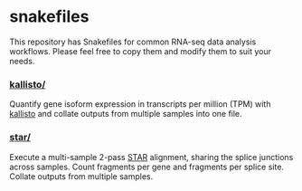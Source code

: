 # snakefiles

This repository has Snakefiles for common RNA-seq data analysis workflows.
Please feel free to copy them and modify them to suit your needs.

### [kallisto/][1]

[1]: https://github.com/slowkow/snakefiles/tree/master/kallisto

Quantify gene isoform expression in transcripts per million (TPM) with
[kallisto] and collate outputs from multiple samples into one file.

### [star/][2]

[2]: https://github.com/slowkow/snakefiles/tree/master/star

Execute a multi-sample 2-pass [STAR] alignment, sharing the splice junctions
across samples. Count fragments per gene and fragments per splice site.
Collate outputs from multiple samples.

[kallisto]: https://github.com/pachterlab/kallisto
[STAR]: https://github.com/alexdobin/STAR
